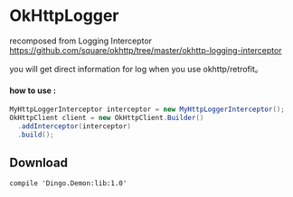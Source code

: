 # OkHttpLogger

recomposed from Logging Interceptor https://github.com/square/okhttp/tree/master/okhttp-logging-interceptor

you will get direct information for log when you use okhttp/retrofit。

#### how to use :

```java
MyHttpLoggerInterceptor interceptor = new MyHttpLoggerInterceptor();
OkHttpClient client = new OkHttpClient.Builder()
  .addInterceptor(interceptor)
  .build();
```


## Download

```
compile 'Dingo.Demon:lib:1.0'
```
